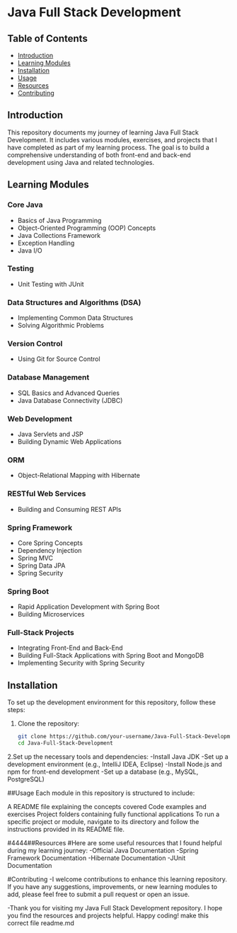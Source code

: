 # Java Full Stack Development

## Table of Contents
- [Introduction](#introduction)
- [Learning Modules](#learning-modules)
- [Installation](#installation)
- [Usage](#usage)
- [Resources](#resources)
- [Contributing](#contributing)

## Introduction
This repository documents my journey of learning Java Full Stack Development. It includes various modules, exercises, and projects that I have completed as part of my learning process. The goal is to build a comprehensive understanding of both front-end and back-end development using Java and related technologies.

## Learning Modules

### Core Java
- Basics of Java Programming
- Object-Oriented Programming (OOP) Concepts
- Java Collections Framework
- Exception Handling
- Java I/O

### Testing
- Unit Testing with JUnit

### Data Structures and Algorithms (DSA)
- Implementing Common Data Structures
- Solving Algorithmic Problems

### Version Control
- Using Git for Source Control

### Database Management
- SQL Basics and Advanced Queries
- Java Database Connectivity (JDBC)

### Web Development
- Java Servlets and JSP
- Building Dynamic Web Applications

### ORM
- Object-Relational Mapping with Hibernate

### RESTful Web Services
- Building and Consuming REST APIs

### Spring Framework
- Core Spring Concepts
- Dependency Injection
- Spring MVC
- Spring Data JPA
- Spring Security

### Spring Boot
- Rapid Application Development with Spring Boot
- Building Microservices

### Full-Stack Projects
- Integrating Front-End and Back-End
- Building Full-Stack Applications with Spring Boot and MongoDB
- Implementing Security with Spring Security

## Installation
To set up the development environment for this repository, follow these steps:

1. Clone the repository:
   ```sh
   git clone https://github.com/your-username/Java-Full-Stack-Development.git
   cd Java-Full-Stack-Development
2.Set up the necessary tools and dependencies:
-Install Java JDK
-Set up a development environment (e.g., IntelliJ IDEA, Eclipse)
-Install Node.js and npm for front-end development
-Set up a database (e.g., MySQL, PostgreSQL)

##Usage
Each module in this repository is structured to include:

A README file explaining the concepts covered
Code examples and exercises
Project folders containing fully functional applications
To run a specific project or module, navigate to its directory and follow the instructions provided in its README file.

#4444##Resources
#Here are some useful resources that I found helpful during my learning journey:
-Official Java Documentation
-Spring Framework Documentation
-Hibernate Documentation
-JUnit Documentation

#Contributing
-I welcome contributions to enhance this learning repository. If you have any suggestions, improvements, or new learning modules to add, please feel free to submit a pull request or open an issue.

-Thank you for visiting my Java Full Stack Development repository. I hope you find the resources and projects helpful. Happy coding! make this correct file readme.md

